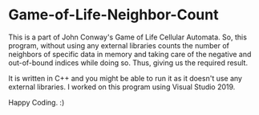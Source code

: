 # Game-of-Life-Neighbor-Count

This is a part of John Conway's Game of Life Cellular Automata.
So, this program, without using any external libraries counts
the number of neighbors of specific data in memory and taking care of the
negative and out-of-bound indices while doing so.
Thus, giving us the required result.

It is written in C++ and you might be able to run it as it doesn't
use any external libraries.
I worked on this program using Visual Studio 2019.

Happy Coding. :)
